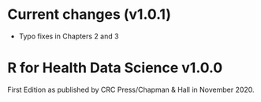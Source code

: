 # Current changes (v1.0.1)

* Typo fixes in Chapters 2 and 3


# R for Health Data Science v1.0.0

First Edition as published by CRC Press/Chapman & Hall in November 2020. 
